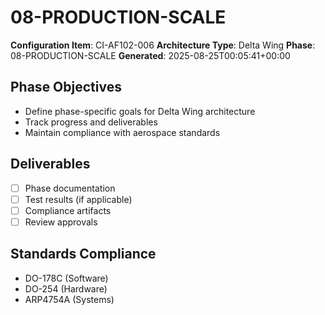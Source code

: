 # 08-PRODUCTION-SCALE

**Configuration Item**: CI-AF102-006
**Architecture Type**: Delta Wing
**Phase**: 08-PRODUCTION-SCALE
**Generated**: 2025-08-25T00:05:41+00:00

## Phase Objectives
- Define phase-specific goals for Delta Wing architecture
- Track progress and deliverables
- Maintain compliance with aerospace standards

## Deliverables
- [ ] Phase documentation
- [ ] Test results (if applicable)
- [ ] Compliance artifacts
- [ ] Review approvals

## Standards Compliance
- DO-178C (Software)
- DO-254 (Hardware)
- ARP4754A (Systems)
